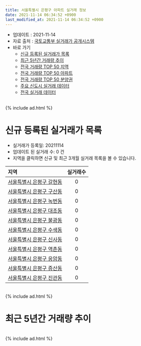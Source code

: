 ```yaml
---
title: 서울특별시 은평구 아파트 실거래 정보
date: 2021-11-14 06:34:52 +0900
last_modified_at: 2021-11-14 06:34:52 +0900
---
```


* 업데이트 : 2021-11-14
* 자료 출처 : [국토교통부 실거래가 공개시스템](http://rt.molit.go.kr)
* 바로 가기
    * [신규 등록된 실거래가 목록](#신규-등록된-실거래가-목록)
    * [최근 5년간 거래량 추이](#최근-5년간-거래량-추이)
    * [전국 거래량 TOP 50 지역](https://inasie.github.io/apt-trade-info/최근-3개월-전국에서-가장-거래가-많이-발생한-지역)
    * [전국 거래량 TOP 50 아파트](https://inasie.github.io/apt-trade-info/최근-3개월-전국에서-가장-거래가-많이-발생한-아파트)
    * [전국 거래량 TOP 50 분양권](https://inasie.github.io/apt-trade-info/최근-3개월-전국에서-가장-거래가-많이-발생한-분양권)
    * [주요 신도시 실거래 데이터](https://inasie.github.io/apt-trade-info/주요-신도시)
    * [전국 실거래 데이터](https://inasie.github.io/apt-trade-info/전국)

<br>
{% include ad.html %}
<br>

# 신규 등록된 실거래가 목록
* 실거래가 등록일: 20211114
* 업데이트 된 실거래 수: 0 건
* 지역을 클릭하면 신규 및 최근 3개월 실거래 목록을 볼 수 있습니다.


|지역|실거래수|
|:---|:---:|
|[서울특별시 은평구 갈현동](https://inasie.github.io/apt-trade-info/서울특별시-은평구-갈현동)|0|
|[서울특별시 은평구 구산동](https://inasie.github.io/apt-trade-info/서울특별시-은평구-구산동)|0|
|[서울특별시 은평구 녹번동](https://inasie.github.io/apt-trade-info/서울특별시-은평구-녹번동)|0|
|[서울특별시 은평구 대조동](https://inasie.github.io/apt-trade-info/서울특별시-은평구-대조동)|0|
|[서울특별시 은평구 불광동](https://inasie.github.io/apt-trade-info/서울특별시-은평구-불광동)|0|
|[서울특별시 은평구 수색동](https://inasie.github.io/apt-trade-info/서울특별시-은평구-수색동)|0|
|[서울특별시 은평구 신사동](https://inasie.github.io/apt-trade-info/서울특별시-은평구-신사동)|0|
|[서울특별시 은평구 역촌동](https://inasie.github.io/apt-trade-info/서울특별시-은평구-역촌동)|0|
|[서울특별시 은평구 응암동](https://inasie.github.io/apt-trade-info/서울특별시-은평구-응암동)|0|
|[서울특별시 은평구 증산동](https://inasie.github.io/apt-trade-info/서울특별시-은평구-증산동)|0|
|[서울특별시 은평구 진관동](https://inasie.github.io/apt-trade-info/서울특별시-은평구-진관동)|0|


<br>
{% include ad.html %}
<br>

# 최근 5년간 거래량 추이


<div style="width:100%;">
    <canvas id="deal_progress" height="200"></canvas>
</div>

<script>
new Chart(document.getElementById("deal_progress"), {
    type: 'line',
    data: {
        labels: ['201611','201612','201701','201702','201703','201704','201705','201706','201707','201708','201709','201710','201711','201712','201801','201802','201803','201804','201805','201806','201807','201808','201809','201810','201811','201812','201901','201902','201903','201904','201905','201906','201907','201908','201909','201910','201911','201912','202001','202002','202003','202004','202005','202006','202007','202008','202009','202010','202011','202012','202101','202102','202103','202104','202105','202106','202107','202108','202109','202110','202111'],
        datasets: [{
            label: '매매',
            pointRadius: 1,
            data: [211, 148, 115, 195, 230, 258, 348, 329, 360, 194, 189, 173, 181, 207, 396, 456, 511, 260, 296, 345, 351, 554, 304, 161, 66, 85, 108, 105, 106, 136, 127, 178, 238, 267, 236, 373, 398, 376, 343, 392, 218, 190, 249, 618, 562, 201, 154, 183, 241, 288, 205, 139, 149, 280, 316, 178, 190, 185, 113, 88, 6],
            borderColor: "rgba(255, 201, 14, 1)",
            backgroundColor: "rgba(255, 201, 14, 0.5)",
            fill: false,
            lineTension: 0
        },{
            label: '전월세',
            pointRadius: 1,
            data: [271, 289, 313, 408, 391, 279, 278, 310, 333, 363, 446, 334, 301, 347, 369, 371, 462, 347, 287, 330, 383, 376, 405, 304, 266, 318, 389, 397, 473, 321, 313, 289, 335, 349, 342, 388, 402, 492, 378, 502, 408, 463, 443, 504, 616, 499, 535, 372, 370, 349, 503, 527, 432, 754, 662, 526, 482, 595, 423, 521, 71],
            borderColor: "rgba(0, 141, 185, 1)",
            backgroundColor: "rgba(0, 141, 185, 0.5)",
            fill: false,
            lineTension: 0
        }
        ]
    },
    options: {
        responsive: true,
        title: {
            display: false
        },
        tooltips: {
            mode: 'index',
            intersect: false
        },
        hover: {
            mode: 'nearest',
            intersect: true
        },
        scales: {
            xAxes: [{
                display: true,
                scaleLabel: {
                    display: true,
                    labelString: '년/월'
                }
            }],
            yAxes: [{
                display: true,
                ticks: {
                    suggestedMin: 0,
                },
                scaleLabel: {
                    display: true,
                    labelString: '실거래 수'
                }
            }]
        }
    }
});

</script>


<br>
{% include ad.html %}
<br>

